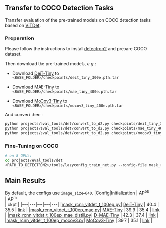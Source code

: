 ## Transfer to COCO Detection Tasks
Transfer evaluation of the pre-trained models on COCO detection tasks based on [ViTDet](https://github.com/facebookresearch/detectron2/blob/main/projects/ViTDet).

### Preparation
Please follow the instructions to install [detectron2](https://github.com/facebookresearch/detectron2) and prepare COCO dataset.

Then download the pre-trained models, *e.g.*: 

* Download [DeiT-Tiny](https://drive.google.com/file/d/1RvhE2HucdWYHhKmPfHQW2A4EPpCHSYN_/view?usp=sharing) to `<BASE_FOLDER>/checkpoints/deit_tiny_300e.pth.tar`

* Download [MAE-Tiny](https://drive.google.com/file/d/1ZQYlvCPLZrJDqn2lp4GCIVL246WPqgEf/view?usp=sharing) to `<BASE_FOLDER>/checkpoints/mae_tiny_400e.pth.tar`

* Download [MoCov3-Tiny](https://drive.google.com/file/d/1RI0mU-PweAVIXs_hNOx-Xw3VRhN7w6un/view?usp=sharing) to `<BASE_FOLDER>/checkpoints/mocov3_tiny_400e.pth.tar`

And convert them:
```bash
python projects/eval_tools/det/convert_to_d2.py checkpoints/deit_tiny_300e.pth.tar checkpoints/deit_tiny_300e.pth -wp 'module.model.'
python projects/eval_tools/det/convert_to_d2.py checkpoints/mae_tiny_400e.pth.tar checkpoints/mae_tiny_400e.pth -wp 'module.model.'
python projects/eval_tools/det/convert_to_d2.py checkpoints/mocov3_tiny_400e.pth.tar checkpoints/mocov3_tiny_400e.pth -wp 'module.base_encoder.'
```

### Fine-Tuning on COCO
```bash
# on 8 GPUs:
cd projects/eval_tools/det
<PATH_TO_DETECTRON2>/tools/lazyconfig_train_net.py --config-file mask_rcnn_vitdet_t_100ep.py
```

## Main Results
By default, the configs use `image_size=640`.
|Config|Initialization | AP<sup>bb</sup><br> | AP<sup>m</sup><br> | ckpt | 
|---|---|---|---|---|
|[mask_rcnn_vitdet_t_100ep.py](mask_rcnn_vitdet_t_100ep.py)| [DeiT-Tiny](https://drive.google.com/file/d/1RvhE2HucdWYHhKmPfHQW2A4EPpCHSYN_/view?usp=sharing) | 40.4 | 35.5 | [link](https://drive.google.com/file/d/13EGdnjrvXsadnvnMETB2bwBs1iB_g8ZQ/view?usp=sharing) |
|[mask_rcnn_vitdet_t_100ep_mae.py](mask_rcnn_vitdet_t_100ep_mae.py)| [MAE-Tiny](https://drive.google.com/file/d/1ZQYlvCPLZrJDqn2lp4GCIVL246WPqgEf/view?usp=sharing) | 39.9 | 35.4 | [link](https://drive.google.com/file/d/18ttBrHFEje0LFDzF7RPVV767mh4oU-qp/view?usp=sharing) |
|[mask_rcnn_vitdet_t_100ep_mae_distill.py](mask_rcnn_vitdet_t_100ep_mae_distill.py)| [D-MAE-Tiny](https://drive.google.com/file/d/1OCDMUEdcPhwoCPWGN0kahsHST7tbQmFe/view?usp=sharing) | 42.3 | 37.4 | [link](https://drive.google.com/file/d/12iAH_hfTd57E-4XQzcWIPjWGp4V5Whq-/view?usp=sharing) |
|[mask_rcnn_vitdet_t_100ep_mocov3.py](mask_rcnn_vitdet_t_100ep_mocov3.py)| [MoCov3-Tiny](https://drive.google.com/file/d/1RI0mU-PweAVIXs_hNOx-Xw3VRhN7w6un/view?usp=sharing) | 39.7 | 35.1 | [link](https://drive.google.com/file/d/1fdyj8n8BuyzCx1bIhhc7dF4XUN54myHs/view?usp=sharing) |
